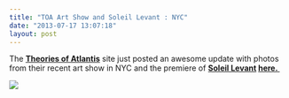 ```yaml
---
title: "TOA Art Show and Soleil Levant : NYC"
date: "2013-07-17 13:07:18"
layout: post
---
```


<p>The <strong><a href="http://www.theoriesofatlantis.com/">Theories of Atlantis</a></strong> site just posted an awesome update with photos from their recent art show in NYC and the premiere of <strong><a href="http://magentaskateboards.com">Soleil Levant</a> <a href="http://www.theoriesofatlantis.com/site/news/toa_art_show_soleil_levant_premiere_recap/">here. </a></strong></p>
<p><a href="http://www.theoriesofatlantis.com/site/news/toa_art_show_soleil_levant_premiere_recap/"><img src="http://media.tumblr.com/8fbae40ae455234b5c054452db670c67/tumblr_inline_mq30epvl9y1qz4rgp.jpg"/></a></p>
